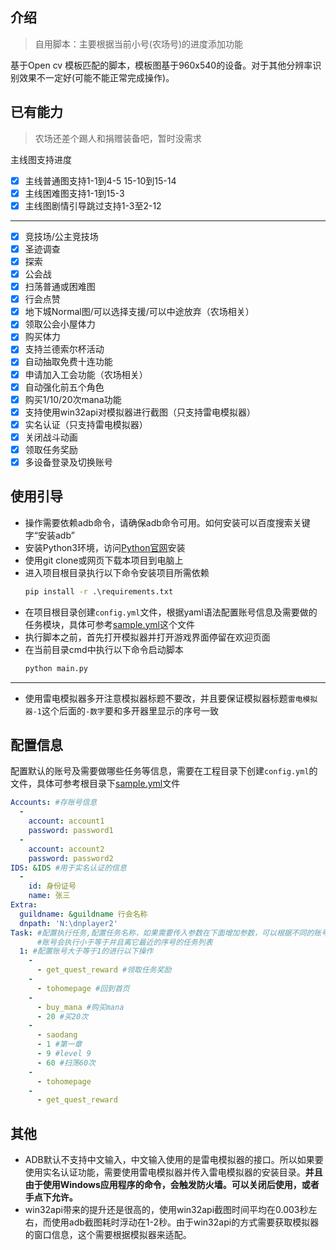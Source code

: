 ## 介绍
> 自用脚本：主要根据当前小号(农场号)的进度添加功能

基于Open cv 模板匹配的脚本，模板图基于960x540的设备。对于其他分辨率识别效果不一定好(可能不能正常完成操作)。

## 已有能力

> 农场还差个踢人和捐赠装备吧，暂时没需求

主线图支持进度

- [x] 主线普通图支持1-1到4-5 15-10到15-14
- [x] 主线困难图支持1-1到15-3
- [x] 主线图剧情引导跳过支持1-3至2-12

***
- [x] 竞技场/公主竞技场
- [x] 圣迹调查
- [x] 探索
- [x] 公会战
- [x] 扫荡普通或困难图
- [x] 行会点赞
- [x] 地下城Normal图/可以选择支援/可以中途放弃（农场相关）
- [x] 领取公会小屋体力
- [x] 购买体力
- [x] 支持兰德索尔杯活动
- [x] 自动抽取免费十连功能
- [x] 申请加入工会功能（农场相关）
- [x] 自动强化前五个角色
- [x] 购买1/10/20次mana功能
- [x] 支持使用win32api对模拟器进行截图（只支持雷电模拟器）
- [x] 实名认证（只支持雷电模拟器）
- [x] 关闭战斗动画
- [x] 领取任务奖励
- [x] 多设备登录及切换账号

## 使用引导

* 操作需要依赖adb命令，请确保adb命令可用。如何安装可以百度搜索关键字“安装adb”
* 安装Python3环境，访问[Python官网](https://www.python.org/)安装
* 使用git clone或网页下载本项目到电脑上
* 进入项目根目录执行以下命令安装项目所需依赖
  ```cmd
  pip install -r .\requirements.txt
  ```
* 在项目根目录创建`config.yml`文件，根据yaml语法配置账号信息及需要做的任务模块，具体可参考[sample.yml](sample.yml)这个文件
* 执行脚本之前，首先打开模拟器并打开游戏界面停留在欢迎页面
* 在当前目录cmd中执行以下命令启动脚本
  ```cmd
  python main.py
  ```
---
* 使用雷电模拟器多开注意模拟器标题不要改，并且要保证模拟器标题`雷电模拟器-1`这个后面的`-数字`要和多开器里显示的序号一致

## 配置信息

配置默认的账号及需要做哪些任务等信息，需要在工程目录下创建`config.yml`的文件，具体可参考根目录下[sample.yml](sample.yml)文件

```yaml
Accounts: #存账号信息
  -
    account: account1
    password: password1
  -
    account: account2
    password: password2
IDS: &IDS #用于实名认证的信息
  -
    id: 身份证号
    name: 张三
Extra:
  guildname: &guildname 行会名称
  dnpath: 'N:\dnplayer2'
Task: #配置执行任务,配置任务名称，如果需要传入参数在下面增加参数，可以根据不同的账号序号配置任务。
      #账号会执行小于等于并且离它最近的序号的任务列表
  1: #配置账号大于等于1的进行以下操作
    -
      - get_quest_reward #领取任务奖励
    -
      - tohomepage #回到首页
    -
      - buy_mana #购买mana
      - 20 #买20次
    -
      - saodang
      - 1 #第一章
      - 9 #level 9
      - 60 #扫荡60次
    -
      - tohomepage
    -
      - get_quest_reward
```

## 其他

* ADB默认不支持中文输入，中文输入使用的是雷电模拟器的接口。所以如果要使用实名认证功能，需要使用雷电模拟器并传入雷电模拟器的安装目录。**并且由于使用Windows应用程序的命令，会触发防火墙。可以关闭后使用，或者手点下允许。**
* win32api带来的提升还是很高的，使用win32api截图时间平均在0.003秒左右，而使用adb截图耗时浮动在1-2秒。由于win32api的方式需要获取模拟器的窗口信息，这个需要根据模拟器来适配。